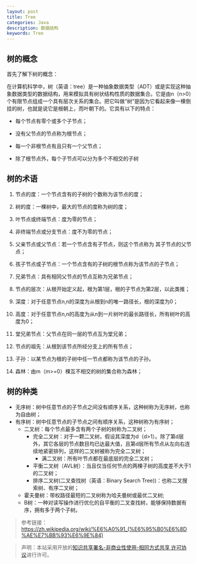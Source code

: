 ```yaml
---
layout: post
title: Tree
categories: Java
description: 数据结构
keywords: Tree
---
```


## 树的概念

首先了解下树的概念：

在计算机科学中，树（英语：tree）是一种抽象数据类型（ADT）或是实现这种抽象数据类型的数据结构，用来模拟具有树状结构性质的数据集合。它是由n（n>0）个有限节点组成一个具有层次关系的集合。把它叫做“树”是因为它看起来像一棵倒挂的树，也就是说它是根朝上，而叶朝下的。它具有以下的特点：

* 每个节点有零个或多个子节点；

* 没有父节点的节点称为根节点；

* 每一个非根节点有且只有一个父节点；

* 除了根节点外，每个子节点可以分为多个不相交的子树

## 树的术语

1. 节点的度：一个节点含有的子树的个数称为该节点的度；

2. 树的度：一棵树中，最大的节点的度称为树的度；

3. 叶节点或终端节点：度为零的节点；

4. 非终端节点或分支节点：度不为零的节点；

5. 父亲节点或父节点：若一个节点含有子节点，则这个节点称为
其子节点的父节点；

6. 孩子节点或子节点：一个节点含有的子树的根节点称为该节点的子节点；

7. 兄弟节点：具有相同父节点的节点互称为兄弟节点；

8. 节点的层次：从根开始定义起，根为第1层，根的子节点为第2层，以此类推；

9. 深度：对于任意节点n,n的深度为从根到n的唯一路径长，根的深度为0；

10. 高度：对于任意节点n,n的高度为从n到一片树叶的最长路径长，所有树叶的高度为0；

11. 堂兄弟节点：父节点在同一层的节点互为堂兄弟；

12. 节点的祖先：从根到该节点所经分支上的所有节点；

13. 子孙：以某节点为根的子树中任一节点都称为该节点的子孙。
14. 森林：由m（m>=0）棵互不相交的树的集合称为森林；

## 树的种类

- 无序树：树中任意节点的子节点之间没有顺序关系，这种树称为无序树，也称为自由树；
- 有序树：树中任意节点的子节点之间有顺序关系，这种树称为有序树；
    - 二叉树：每个节点最多含有两个子树的树称为二叉树；
        - 完全二叉树：对于一颗二叉树，假设其深度为d（d>1）。除了第d层外，其它各层的节点数目均已达最大值，且第d层所有节点从左向右连续地紧密排列，这样的二叉树被称为完全二叉树；
            - 满二叉树：所有叶节点都在最底层的完全二叉树；
        - 平衡二叉树（AVL树）：当且仅当任何节点的两棵子树的高度差不大于1的二叉树；
        - 排序二叉树(二叉查找树（英语：Binary Search Tree))：也称二叉搜索树、有序二叉树；
    - 霍夫曼树：带权路径最短的二叉树称为哈夫曼树或最优二叉树;
    - B树：一种对读写操作进行优化的自平衡的二叉查找树，能够保持数据有序，拥有多于两个子树。           
   
> 参考链接：https://zh.wikipedia.org/wiki/%E6%A0%91_(%E6%95%B0%E6%8D%AE%E7%BB%93%E6%9E%84)

> 声明：本站采用开放的[知识共享署名-非商业性使用-相同方式共享 许可协议](https://creativecommons.org/licenses/by-nc-sa/3.0/deed.zh)进行许可。
